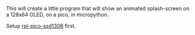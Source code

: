 This will create a little program that will show an animated splash-screen on a 128x64 OLED, on a pico, in micropython.

Setup [rpi-pico-ssd1306](https://github.com/makerportal/rpi-pico-ssd1306?tab=readme-ov-file) first.

